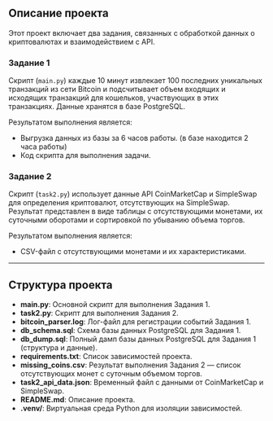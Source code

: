 ## Описание проекта
Этот проект включает два задания, связанных с обработкой данных о криптовалютах и взаимодействием с API. 

### Задание 1
Скрипт (`main.py`) каждые 10 минут извлекает 100 последних уникальных транзакций из сети Bitcoin и подсчитывает объем входящих и исходящих транзакций для кошельков, участвующих в этих транзакциях. Данные хранятся в базе PostgreSQL. 

Результатом выполнения является:
- Выгрузка данных из базы за 6 часов работы. (в базе находится 2 часа работы)
- Код скрипта для выполнения задачи.

### Задание 2
Скрипт (`task2.py`) использует данные API CoinMarketCap и SimpleSwap для определения криптовалют, отсутствующих на SimpleSwap. Результат представлен в виде таблицы с отсутствующими монетами, их суточными оборотами и сортировкой по убыванию объема торгов.

Результатом выполнения является:
- CSV-файл с отсутствующими монетами и их характеристиками.

---

## Структура проекта
- **main.py**: Основной скрипт для выполнения Задания 1.
- **task2.py**: Скрипт для выполнения Задания 2.
- **bitcoin_parser.log**: Лог-файл для регистрации событий Задания 1.
- **db_schema.sql**: Схема базы данных PostgreSQL для Задания 1.
- **db_dump.sql**: Полный дамп базы данных PostgreSQL для Задания 1 (структура и данные).
- **requirements.txt**: Список зависимостей проекта.
- **missing_coins.csv**: Результат выполнения Задания 2 — список отсутствующих монет с суточным объемом торгов.
- **task2_api_data.json**: Временный файл с данными от CoinMarketCap и SimpleSwap.
- **README.md**: Описание проекта.
- **.venv/**: Виртуальная среда Python для изоляции зависимостей.

